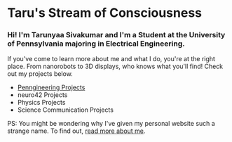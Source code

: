 # Taru's Stream of Consciousness

### Hi! I'm Tarunyaa Sivakumar and I'm a Student at the University of Pennsylvania majoring in Electrical Engineering. 
If you've come to learn more about me and what I do, you're at the right place. From nanorobots to 3D displays, who knows what you'll find! Check out my projects below. 

- [Penngineering Projects](https://tarunyaa.github.io/penngineering-projects/)
- neuro42 Projects
- Physics Projects
- Science Communication Projects
  
PS: You might be wondering why I've given my personal website such a strange name. To find out, [read more about me](https://tarunyaa.github.io/#more-about-me).

